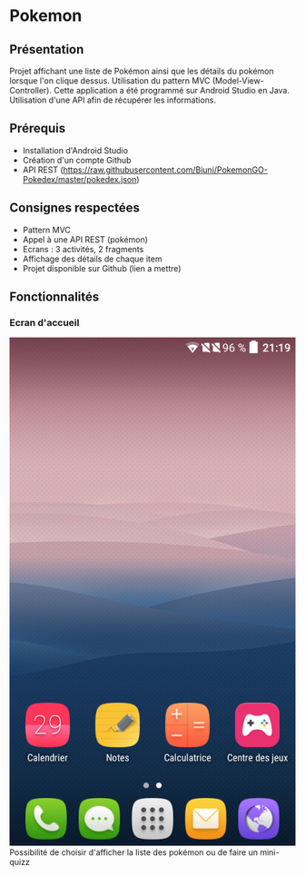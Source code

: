 # Pokemon

## Présentation
Projet affichant une liste de Pokémon ainsi que les détails du pokémon lorsque l'on clique dessus. Utilisation du pattern MVC (Model-View-Controller).
Cette application a été programmé sur Android Studio en Java.
Utilisation d'une API afin de récupérer les informations.

## Prérequis 
* Installation d'Android Studio
* Création d'un compte Github
* API REST (https://raw.githubusercontent.com/Biuni/PokemonGO-Pokedex/master/pokedex.json)

## Consignes respectées
* Pattern MVC
* Appel à une API REST (pokémon)
* Ecrans : 3 activités, 2 fragments
* Affichage des détails de chaque item
* Projet disponible sur Github (lien a mettre)

## Fonctionnalités

### Ecran d'accueil 
![picture alt](https://github.com/ThivyaApp/Pokemon2/blob/master/app/src/main/res/drawable/Screenshot_2019-03-29-21-19-27.png)
Possibilité de choisir d'afficher la liste des pokémon ou de faire un mini-quizz
